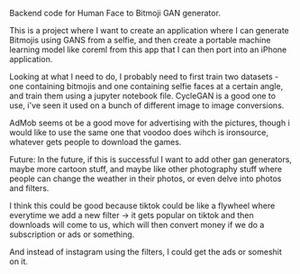 Backend code for Human Face to Bitmoji GAN generator.

This is a project where I want to create an application where I can generate Bitmojis using GANS from a selfie, and then create a portable machine learning model like coreml from this app that I can then port into an iPhone application.

Looking at what I need to do, I probably need to first train two datasets - one containing bitmojis and one containing  selfie faces at a certain angle, and train them using a jupyter notebook file. CycleGAN is a good one to use, i've seen it used on a bunch of different image to image conversions.

AdMob seems ot be a good move for advertising with the pictures, though i would like to use the same one that voodoo does wihch is ironsource, whatever gets people to download the games.

Future:
In the future, if this is successful I want to add other gan generators, maybe more cartoon stuff, and maybe like other photography stuff where people can change the weather in their photos, or even delve into photos and filters.

I think this could be good because tiktok could be like a flywheel where everytime we add a new filter -> it gets popular on tiktok and then downloads will come to us, which will then convert money if we do a subscription or ads or something.

And instead of instagram using the filters, I could get the ads or someshit on it.
